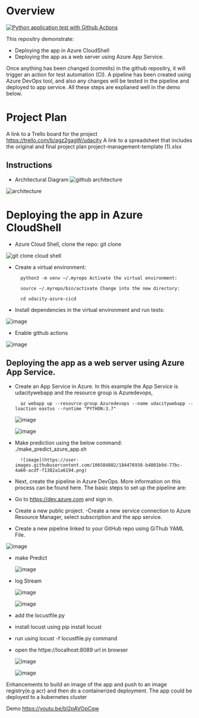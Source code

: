# Overview

[![Python application test with Github Actions](https://github.com/alka077/Final_Project_CICD/actions/workflows/pythoapp.yml/badge.svg)](https://github.com/alka077/Final_Project_CICD/actions/workflows/pythoapp.yml)

This repositry demonstrate:

* Deploying the app in Azure CloudShell
* Deploying the app as a web server using Azure App Service.

Once anything has been changed (commits) in the github repositry, it will trigger an action for test automation (CI). A pipeline has been created using Azure DevOps tool, and also any changes will be tested in the pipeline and deployed to app service. All these steps are explianed well in the demo below.

# Project Plan

A link to a Trello board for the project https://trello.com/b/agz2gagW/udacity
A link to a spreadsheet that includes the original and final project plan project-management-template (1).xlsx


## Instructions
* Architectural Diagram
![github architecture](https://user-images.githubusercontent.com/106584802/184476688-0f61d6ba-8e32-4b4a-bf00-b25b3396d3f6.PNG)

![architecture](https://user-images.githubusercontent.com/106584802/184476699-5935657c-64ed-43e2-b123-9264a667ab61.PNG)


# Deploying the app in Azure CloudShell

* Azure Cloud Shell, clone the repo: git clone

![git clone cloud shell](https://user-images.githubusercontent.com/106584802/184476752-66b0eda1-b4f1-4a3b-a237-05c38122dacc.PNG)

* Create a virtual environment:

        python3 -m venv ~/.myrepo Activate the virtual environment:

        source ~/.myrepo/bin/activate Change into the new directory:

        cd udacity-azure-cicd 
* Install dependencies in the virtual environment and run tests:

![image](https://user-images.githubusercontent.com/106584802/184476793-38a75150-d7cf-4a09-99c0-7786ac029256.png)


* Enable github actions

![image](https://user-images.githubusercontent.com/106584802/184476816-a592d9b6-1cee-46b5-803b-ae920942c96d.png)


## Deploying the app as a web server using Azure App Service.

* Create an App Service in Azure. In this example the App Service is udacitywebapp and the resource group is Azuredevops, 

        az webapp up --resource-group Azuredevops --name udacitywebapp --loaction eastus --runtime "PYTHON:3.7"
    
    ![image](https://user-images.githubusercontent.com/106584802/184476879-8139bf8c-0662-47f5-8d7b-5f1a2aa216ea.png)

    ![image](https://user-images.githubusercontent.com/106584802/184476910-7d61b513-560f-48b5-a824-47660d0643d3.png)

* Make prediction using the below command:
        ./make_predict_azure_app.sh
        
        ![image](https://user-images.githubusercontent.com/106584802/184476938-b4801b9d-77bc-4a60-acdf-f1382a1a6194.png)


* Next, create the pipeline in Azure DevOps. More information on this process can be found here. The basic steps to set up the pipeline are:

* Go to https://dev.azure.com and sign in.

* Create a new public project. -Create a new service connection to Azure Resource Manager, select subscription and the app service.

* Create a new pipeline linked to your GitHub repo using GiThub YAML File.

![image](https://user-images.githubusercontent.com/106584802/184476987-18b64f14-4a1a-476e-af1a-831573d64f30.png)


* make Predict
    
    ![image](https://user-images.githubusercontent.com/106584802/184477006-997c75cd-df6b-49cf-9dfa-bdc6aca81c48.png)


* log Stream

    ![image](https://user-images.githubusercontent.com/106584802/184477013-089469b2-5072-40b6-bdb4-ca72ba5c2b27.png)

    ![image](https://user-images.githubusercontent.com/106584802/184477025-cec6cd1a-a402-43ec-b411-3a99a1f8fb0d.png)

* add the locustfile.py
* install locust using pip install locust
* run using locust -f locustfile.py  command
* open the httpe://localhost:8089 url in browser

    ![image](https://user-images.githubusercontent.com/106584802/184477092-d2e00e07-3bea-4824-b7aa-96b9c10b22e5.png)

    ![image](https://user-images.githubusercontent.com/106584802/184477109-04f76299-72d1-49e4-bef5-b0955f99cc5f.png)
    

Enhancements
to build an image of the app and push to an image registry(e.g acr) and then do a containerized deployment. The app could be deployed to a kubernetes cluster

Demo
https://youtu.be/bI2pAVOpCqw
